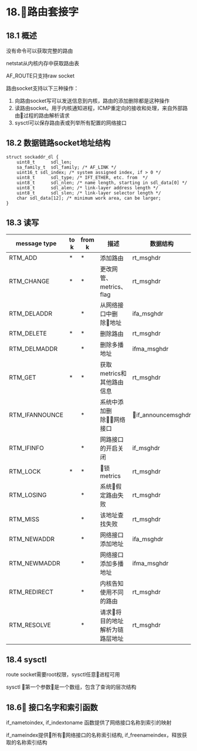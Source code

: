 # 18.路由套接字

## 18.1 概述

没有命令可以获取完整的路由

netstat从内核内存中获取路由表

AF_ROUTE只支持raw socket

路由socket支持以下三种操作：

1. 向路由socket写可以发送信息到内核，路由的添加删除都是这种操作
2. 读路由socket。用于内核通知进程，ICMP重定向的接收和处理，来自外部路由过程的路由解析请求
3. sysctl可以保存路由表或列举所有配置的网络接口

## 18.2 数据链路socket地址结构

    struct sockaddr_dl {
        uint8_t      sdl_len;
        sa_family_t  sdl_family; /* AF_LINK */ 
        uint16_t sdl_index; /* system assigned index, if > 0 */ 
        uint8_t      sdl_type; /* IFT_ETHER, etc. from  */ 
        uint8_t      sdl_nlen; /* name length, starting in sdl_data[0] */ 
        uint8_t      sdl_alen; /* link-layer address length */ 
        uint8_t      sdl_slen; /* link-layer selector length */ 
        char sdl_data[12]; /* minimum work area, can be larger;
    }

## 18.3 读写

message type | to k | from k | 描述 | 数据结构
-|-|-|-|-
RTM_ADD|*|*|添加路由|rt_msghdr
RTM_CHANGE|*|*|更改网管、metrics、flag|rt_msghdr
RTM_DELADDR||*|从网络接口中删除地址|ifa_msghdr
RTM_DELETE|*|*|删除路由|rt_msghdr
RTM_DELMADDR||*|删除多播地址|ifma_msghdr
RTM_GET|*|*|获取metrics和其他路由信息|rt_msghdr
RTM_IFANNOUNCE||*|系统中添加删除网络接口|if_announcemsghdr
RTM_IFINFO||*|网路接口的开启关闭|if_msghdr
RTM_LOCK|*|*|锁metrics|rt_msghdr
RTM_LOSING||*|系统假定路由失败|rt_msghdr
RTM_MISS||*|该地址查找失败|rt_msghdr
RTM_NEWADDR||*|网络接口添加地址|ifa_msghdr
RTM_NEWMADDR||*|网络接口添加多播地址|ifma_msghdr
RTM_REDIRECT||*|内核告知使用不同的路由|rt_msghdr
RTM_RESOLVE||*|请求将目的地址解析为链路层地址|rt_msghdr

## 18.4 sysctl

route socket需要root权限，sysctl任意进程可用

sysctl 第一个参数是一个数组，包含了查询的层次结构

## 18.6 接口名字和索引函数

if_nametoindex, if_indextoname 函数提供了网络接口名称到索引的映射

if_nameindex提供所有网络接口的名称索引结构, if_freenameindex，释放获取的名称索引结构
